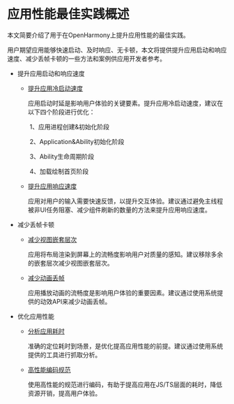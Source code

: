 # 应用性能最佳实践概述

本文简要介绍了用于在OpenHarmony上提升应用性能的最佳实践。

用户期望应用能够快速启动、及时响应、无卡顿，本文将提供提升应用启动和响应速度、减少丢帧卡顿的一些方法和案例供应用开发者参考。

- 提升应用启动和响应速度

  - [提升应用冷启动速度](improve-application-cold-start-speed.md)

      应用启动时延是影响用户体验的关键要素。提升应用冷启动速度，建议在以下四个阶段进行优化：

      ​	1、应用进程创建&初始化阶段

      ​	2、Application&Ability初始化阶段

      ​	3、Ability生命周期阶段

      ​	4、加载绘制首页阶段

  - [提升应用响应速度](improve-application-response.md)

     应用对用户的输入需要快速反馈，以提升交互体验。建议通过避免主线程被非UI任务阻塞、减少组件刷新的数量的方法来提升应用响应速度。

- 减少丢帧卡顿

  - [减少视图嵌套层次](reduce-view-nesting-levels.md)

     应用将布局渲染到屏幕上的流畅度影响用户对质量的感知。建议移除多余的嵌套层次减少视图嵌套层次。

  - [减少动画丢帧](reduce-animation-frame-loss.md)
  
      应用播放动画的流畅度是影响用户体验的重要因素。建议通过使用系统提供的动效API来减少动画丢帧。
- 优化应用性能
  - [分析应用耗时](application-performance-analysis.md)

    准确的定位耗时到场景，是优化提高应用性能的前提。建议通过使用系统提供的工具进行抓取分析。

  - [高性能编码规范](high-performance-programming.md)

    使用高性能的规范进行编码，有助于提高应用在JS/TS层面的耗时，降低资源开销，提高用户体验。
